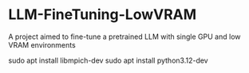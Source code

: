 # LLM-FineTuning-LowVRAM
A project aimed to fine-tune a pretrained LLM with single GPU and low VRAM environments


sudo apt install libmpich-dev
sudo apt install python3.12-dev
